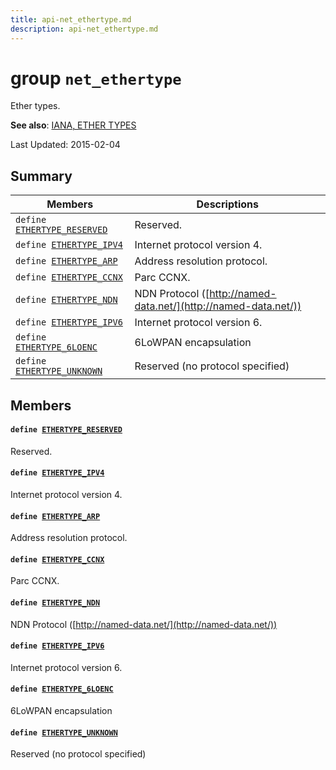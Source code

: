 ```yaml
---
title: api-net_ethertype.md
description: api-net_ethertype.md
---
```

# group `net_ethertype` 

Ether types.

**See also**: [IANA, ETHER TYPES ](http://www.iana.org/assignments/ieee-802-numbers/ieee-802-numbers.xhtml#ieee-802-numbers-1)

Last Updated: 2015-02-04

## Summary

 Members                        | Descriptions                                
--------------------------------|---------------------------------------------
`define `[`ETHERTYPE_RESERVED`](#group__net__ethertype_1ga63092381fdbc627e072881f23e5f6c82)            | Reserved.
`define `[`ETHERTYPE_IPV4`](#group__net__ethertype_1ga0fdc1192ff8e435848fb883c5c5d7ae6)            | Internet protocol version 4.
`define `[`ETHERTYPE_ARP`](#group__net__ethertype_1ga58349316842ce4bdc5ff10568ec5dc31)            | Address resolution protocol.
`define `[`ETHERTYPE_CCNX`](#group__net__ethertype_1ga1f148a662e48ee79a54263629c6ab7ab)            | Parc CCNX.
`define `[`ETHERTYPE_NDN`](#group__net__ethertype_1gaf58b2ebd5c0efe43892a03db246fdede)            | NDN Protocol ([http://named-data.net/](http://named-data.net/))
`define `[`ETHERTYPE_IPV6`](#group__net__ethertype_1gac25537090a27d590178d14ab1b63b66b)            | Internet protocol version 6.
`define `[`ETHERTYPE_6LOENC`](#group__net__ethertype_1ga6114eca24a70e08449e888e4adf1c035)            | 6LoWPAN encapsulation
`define `[`ETHERTYPE_UNKNOWN`](#group__net__ethertype_1gaf311f7702e9f0c2554f27996ee47b118)            | Reserved (no protocol specified)

## Members

#### `define `[`ETHERTYPE_RESERVED`](#group__net__ethertype_1ga63092381fdbc627e072881f23e5f6c82) 

Reserved.

#### `define `[`ETHERTYPE_IPV4`](#group__net__ethertype_1ga0fdc1192ff8e435848fb883c5c5d7ae6) 

Internet protocol version 4.

#### `define `[`ETHERTYPE_ARP`](#group__net__ethertype_1ga58349316842ce4bdc5ff10568ec5dc31) 

Address resolution protocol.

#### `define `[`ETHERTYPE_CCNX`](#group__net__ethertype_1ga1f148a662e48ee79a54263629c6ab7ab) 

Parc CCNX.

#### `define `[`ETHERTYPE_NDN`](#group__net__ethertype_1gaf58b2ebd5c0efe43892a03db246fdede) 

NDN Protocol ([http://named-data.net/](http://named-data.net/))

#### `define `[`ETHERTYPE_IPV6`](#group__net__ethertype_1gac25537090a27d590178d14ab1b63b66b) 

Internet protocol version 6.

#### `define `[`ETHERTYPE_6LOENC`](#group__net__ethertype_1ga6114eca24a70e08449e888e4adf1c035) 

6LoWPAN encapsulation

#### `define `[`ETHERTYPE_UNKNOWN`](#group__net__ethertype_1gaf311f7702e9f0c2554f27996ee47b118) 

Reserved (no protocol specified)

